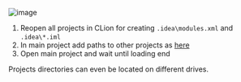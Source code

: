 ![image](https://user-images.githubusercontent.com/25817412/189523757-760d242c-3c21-4d89-84b4-be826fabcc34.png)

1. Reopen all projects in CLion for creating `.idea\modules.xml` and `.idea\*.iml`
2. In main project add paths to other projects as [here](https://github.com/Zymlex/CLion-MultiRoot-Sample/blob/master/MainProject/.idea/modules.xml)
3. Open main project and wait until loading end

Projects directories can even be located on different drives.